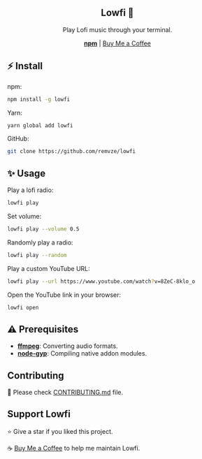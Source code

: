 <div align="center">
  <h2>Lowfi 🎵</h2>
  <p>Play Lofi music through your terminal.</p>
  <a href="https://npmjs.com/package/lowfi"><strong>npm</strong></a> | <a href="https://buymeacoffee.com/remvze">Buy Me a Coffee</a>
</div>

## ⚡ Install

npm:

```bash
npm install -g lowfi
```

Yarn:

```bash
yarn global add lowfi
```

GitHub:

```bash
git clone https://github.com/remvze/lowfi
```

## ✨ Usage

Play a lofi radio:

```bash
lowfi play
```

Set volume:

```bash
lowfi play --volume 0.5
```

Randomly play a radio:

```bash
lowfi play --random
```

Play a custom YouTube URL:

```bash
lowfi play --url https://www.youtube.com/watch?v=8ZeC-8klo_o
```

Open the YouTube link in your browser:

```bash
lowfi open
```

## ⚠️ Prerequisites

- [**ffmpeg**](https://ffmpge.org): Converting audio formats.
- [**node-gyp**](https://npmjs.com/package/node-gyp): Compiling native addon modules.

## Contributing

🚧 Please check [CONTRIBUTING.md](CONTRIBUTING.md) file.

## Support Lowfi

⭐ Give a star if you liked this project.

☕ [Buy Me a Coffee](https://buymeacoffee.com/remvze) to help me maintain Lowfi.
